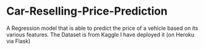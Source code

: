 # Car-Reselling-Price-Prediction
A Regression model that is able to predict the price of a vehicle based on its various features.
The Dataset is from Kaggle
I have deployed it (on Heroku via Flask)
